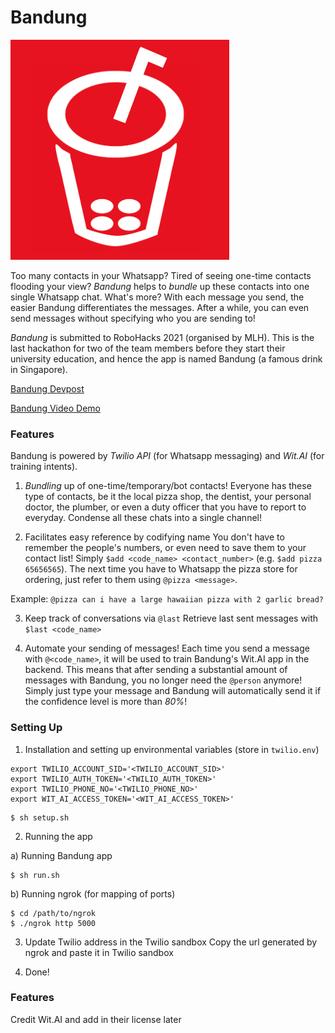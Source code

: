 # Bandung

![Bandung Logo](./static/bandung.png)

Too many contacts in your Whatsapp? Tired of seeing one-time contacts flooding your view? *Bandung* helps to _bundle_ up these contacts into one single Whatsapp chat. What's more? With each message you send, the easier Bandung differentiates the messages. After a while, you can even send messages without specifying who you are sending to!

*Bandung* is submitted to RoboHacks 2021 (organised by MLH). This is the last hackathon for two of the team members before they start their university education, and hence the app is named Bandung (a famous drink in Singapore).

[Bandung Devpost](https://devpost.com/software/bandung)

[Bandung Video Demo](https://youtu.be/MAqnXtNtNt8)

### Features

Bandung is powered by _Twilio API_ (for Whatsapp messaging) and _Wit.AI_ (for training intents).

1. _Bundling_ up of one-time/temporary/bot contacts!
Everyone has these type of contacts, be it the local pizza shop, the dentist, your personal doctor, the plumber, or even a duty officer that you have to report to everyday. Condense all these chats into a single channel!

2. Facilitates easy reference by codifying name
You don't have to remember the people's numbers, or even need to save them to your contact list! Simply ```$add <code_name> <contact_number>``` (e.g. ```$add pizza 65656565```). The next time you have to Whatsapp the pizza store for ordering, just refer to them using ```@pizza <message>```. 

Example: ```@pizza can i have a large hawaiian pizza with 2 garlic bread?```

3. Keep track of conversations via ```@last```
Retrieve last sent messages with ```$last <code_name>```

4. Automate your sending of messages!
Each time you send a message with ```@<code_name>```, it will be used to train Bandung's Wit.AI app in the backend. This means that after sending a substantial amount of messages with Bandung, you no longer need the ```@person``` anymore! Simply just type your message and Bandung will automatically send it if the confidence level is more than _80%_!

### Setting Up

1. Installation and setting up environmental variables (store in ```twilio.env```)

```dosini
export TWILIO_ACCOUNT_SID='<TWILIO_ACCOUNT_SID>'
export TWILIO_AUTH_TOKEN='<TWILIO_AUTH_TOKEN>'
export TWILIO_PHONE_NO='<TWILIO_PHONE_NO>'
export WIT_AI_ACCESS_TOKEN='<WIT_AI_ACCESS_TOKEN>'
```

```shell
$ sh setup.sh
```

2. Running the app

a) Running Bandung app
```shell
$ sh run.sh
```
b) Running ngrok (for mapping of ports)
```shell
$ cd /path/to/ngrok
$ ./ngrok http 5000
```

3. Update Twilio address in the Twilio sandbox
Copy the url generated by ngrok and paste it in Twilio sandbox

4. Done!

### Features

Credit Wit.AI and add in their license later